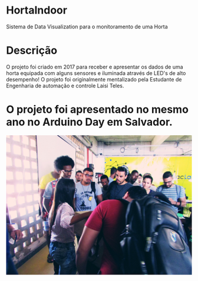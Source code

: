 # HortaIndoor
Sistema de Data Visualization para o monitoramento de uma Horta

# Descrição
<p>
O projeto foi criado em 2017 para receber e apresentar os dados de uma horta equipada com alguns sensores e  iluminada através de LED's de alto desempenho! O projeto foi originalmente mentalizado pela Estudante de Engenharia de automação e controle Laisi Teles.
</p>

# O projeto foi apresentado no mesmo ano no Arduino Day em Salvador.
<img src="https://raw.githubusercontent.com/valdiney/HortaIndoor/master/img/slide/lai2.jpg"/>
